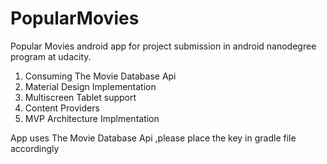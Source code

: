 # PopularMovies
Popular Movies android app for project submission in android nanodegree program at udacity.

<ol>
<li>Consuming The Movie Database Api</li>
<li>Material Design Implementation</li>
<li>Multiscreen Tablet support</li>
<li>Content Providers</li>
<li>MVP Architecture Implmentation</li>
</ol>

App uses The Movie Database Api ,please place the key in gradle file accordingly
